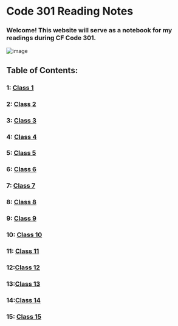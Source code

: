 # Code 301 Reading Notes
### Welcome! This website will serve as a notebook for my readings during CF Code 301.
![image](https://inteng-storage.s3.amazonaws.com/img/iea/9lwjAVnM6E/sizes/ocde_resize_md.jpg)
## Table of Contents:
### 1: [Class 1](/301/class-1.md)
### 2: [Class 2](/301/class-2.md)
### 3: [Class 3](/301/class-3.md)
### 4: [Class 4]()
### 5: [Class 5](/301/class-5.md)
### 6: [Class 6](/301/class-6.md)
### 7: [Class 7](/301/class-7.md)
### 8: [Class 8]()
### 9: [Class 9]()
### 10: [Class 10]()
### 11: [Class 11]()
### 12:[Class 12]()
### 13:[Class 13]()
### 14:[Class 14]()
### 15: [Class 15]()
